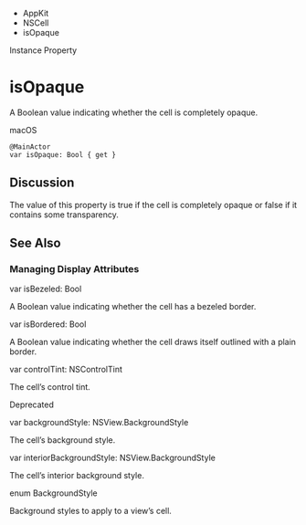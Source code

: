 

- AppKit
- NSCell
-  isOpaque 

Instance Property

# isOpaque

A Boolean value indicating whether the cell is completely opaque.

macOS

``` source
@MainActor
var isOpaque: Bool { get }
```

## Discussion

The value of this property is true if the cell is completely opaque or false if it contains some transparency.

## See Also

### Managing Display Attributes

var isBezeled: Bool

A Boolean value indicating whether the cell has a bezeled border.

var isBordered: Bool

A Boolean value indicating whether the cell draws itself outlined with a plain border.

var controlTint: NSControlTint

The cell’s control tint.

Deprecated

var backgroundStyle: NSView.BackgroundStyle

The cell’s background style.

var interiorBackgroundStyle: NSView.BackgroundStyle

The cell’s interior background style.

enum BackgroundStyle

Background styles to apply to a view’s cell.


